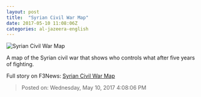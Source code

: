 ```yaml
---
layout: post
title:  "Syrian Civil War Map"
date: 2017-05-10 11:08:06Z
categories: al-jazeera-english
---
```


![Syrian Civil War Map](http://www.aljazeera.com/mritems/Images/2015/4/14/3a629593509c4300916ba4ac948c38a8_18.jpg)

A map of the Syrian civil war that shows who controls what after five years of fighting.


Full story on F3News: [Syrian Civil War Map](http://www.f3nws.com/n/zjvvSD)

> Posted on: Wednesday, May 10, 2017 4:08:06 PM
